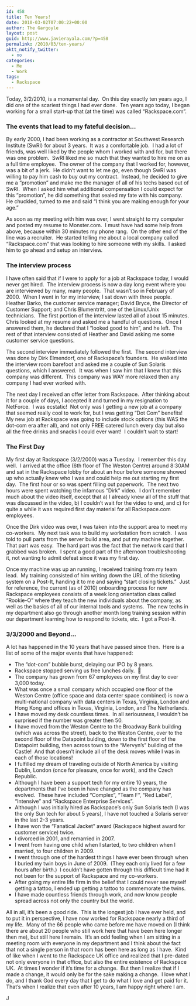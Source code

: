 ```yaml
---
id: 458
title: Ten Years!
date: 2010-03-02T07:00:22+00:00
author: The Gargoyle
layout: post
guid: http://www.javierayala.com/?p=458
permalink: /2010/03/ten-years/
aktt_notify_twitter:
  - no
categories:
  - Me
  - Work
tags:
  - Rackspace
---
```



Today, 3/2/2010, is a monumental day.  On this day exactly ten years ago, I did one of the scariest things I had ever done.  Ten years ago today, I began working for a small start-up that (at the time) was called &#8220;Rackspace.com&#8221;.

### The events that lead to my fateful decision&#8230;

By early 2000, I had been working as a contractor at Southwest Research Institute (SwRI) for about 3 years.  It was a comfortable job.  I had a lot of friends, was well liked by the people whom I worked with and for, but there was one problem.  SwRI liked me so much that they wanted to hire me on as a full time employee.  The owner of the company that I worked for, however, was a bit of a jerk.  He didn&#8217;t want to let me go, even though SwRI was willing to pay him cash to buy out my contract.  Instead, he decided to give me a &#8220;promotion&#8221; and make me the manager of all of his techs based out of SwRI.  When I asked him what additional compensation I could expect for this &#8220;promotion&#8221;, he did something that sealed my fate with his company.  He chuckled, turned to me and said &#8220;I think you are making enough for your age.&#8221;

As soon as my meeting with him was over, I went straight to my computer and posted my resume to Monster.com.  I must have had some help from above, because within 30 minutes my phone rang.  On the other end of the line was a recruiter.  He started telling me about a local company called &#8220;Rackspace.com&#8221; that was looking to hire someone with my skills.  I asked him to go ahead and setup an interview.

### The interview process

I have often said that if I were to apply for a job at Rackspace today, I would never get hired.  The interview process is now a day long event where you are interviewed by many, many people.  That wasn&#8217;t so in February of 2000.  When I went in for my interview, I sat down with three people.  Heather Barko, the customer service manager; David Bryce, the Director of Customer Support; and Chris Blumentritt, one of the Linux/Unix technicians.  The first portion of the interview lasted all of about 15 minutes.  Chris looked at my resume and asked me a handful of questions.  Once I answered them, he declared that I &#8220;looked good to him&#8221;, and he left.  The rest of that interview consisted of Heather and David asking me some customer service questions.

The second interview immediately followed the first.  The second interview was done by Dirk Elmendorf, one of Rackspace&#8217;s founders.  He walked into the interview room barefoot and asked me a couple of Sun Solaris questions, which I answered.  It was when I saw him that I knew that this company was different.  This company was WAY more relaxed then any company I had ever worked with.

The next day I received an offer letter from Rackspace.  After thinking about it for a couple of days, I accepted it and turned in my resignation to NetForce.  I was ecstatic!  Not only was I getting a new job at a company that seemed really cool to work for, but I was getting &#8220;Dot Com&#8221; benefits!  My new job at Rackspace was going to include stock options (this WAS the dot-com era after all), and not only FREE catered lunch every day but also all the free drinks and snacks I could ever want!  I couldn&#8217;t wait to start!

### The First Day

My first day at Rackspace (3/2/2000) was a Tuesday.  I remember this day well.  I arrived at the office (6th floor of The Weston Centre) around 8:30AM and sat in the Rackspace lobby for about an hour before someone showed up who actually knew who I was and could help me out starting my first day.  The first hour or so was spent filling out paperwork.  The next two hours were spent watching the infamous &#8220;Dirk&#8221; video.  I don&#8217;t remember much about the video itself, except that a) I already knew all of the stuff that was discussed in the video, b) I couldn&#8217;t wait for the video to end, and c) for quite a while it was required first day material for all Rackspace.com employees.

Once the Dirk video was over, I was taken into the support area to meet my co-workers.  My next task was to build my workstation from scratch.  I was told to pull parts from the server build area, and put my machine together.  That part was easy.  The hard part was the fact that the network card that I grabbed was broken.  I spent a good part of the afternoon troubleshooting it, not wanting to admit defeat since it was my first day.

Once my machine was up an running, I received training from my team lead.  My training consisted of him writing down the URL of the ticketing system on a Post-It, handing it to me and saying &#8220;start closing tickets.&#8221;  Just for reference, the current (as of 2010) onboarding process for new Rackspace employees consists of a week long orientation class called &#8220;Rookie-O&#8221; where they teach the new individuals about the company, as well as the basics of all of our internal tools and systems.  The new techs in my department also go through another month long training session within our department learning how to respond to tickets, etc.  I got a Post-It.

### 3/3/2000 and Beyond&#8230;

A lot has happened in the 10 years that have passed since then.  Here is a list of some of the major events that have happened:

  * The &#8220;dot-com&#8221; bubble burst, delaying our IPO by 8 years.
  * Rackspace stopped serving us free lunches daily.  🙁
  * The company has grown from 67 employees on my first day to over 3,000 today.
  * What was once a small company which occupied one floor of the Weston Centre (office space and data center space combined) is now a multi-national company with data centers in Texas, Virginia, London and Hong Kong and offices in Texas, Virginia, London, and The Netherlands.
  * I have moved my desk countless times.  In all seriousness, I wouldn&#8217;t be surprised if the number was greater then 50.
  * I have moved from the Weston Centre to the Broadway Bank building (which was across the street), back to the Weston Centre, over to the second floor of the Datapoint bulding, down to the first floor of the Datapoint building, then across town to the &#8220;Mervyn&#8217;s&#8221; building of the Castle!  And that doesn&#8217;t include all of the desk moves while I was in each of those locations!
  * I fulfilled my dream of traveling outside of North America by visiting Dublin, London (once for pleasure, once for work), and the Czech Republic.
  * Although I have been a support tech for my entire 10 years, the departments that I&#8217;ve been in have changed as the company has evolved.  These have included &#8220;Complex&#8221;, &#8220;Team F&#8221;, &#8220;Red Label&#8221;, &#8220;Intensive&#8221; and &#8220;Rackspace Enterprise Services&#8221;.
  * Although I was initially hired as Rackspace&#8217;s only Sun Solaris tech (I was the only Sun tech for about 5 years), I have not touched a Solaris server in the last 2-3 years.
  * I have won the &#8220;Fanatical Jacket&#8221; award (Rackspace highest award for customer service) twice.
  * I divorced in 2001, and remarried in 2007.
  * I went from having one child when I started, to two children when I married, to four children in 2009.
  * I went through one of the hardest things I have ever been through when I buried my twin boys in June of 2009.  (They each only lived for a few hours after birth.)  I couldn&#8217;t have gotten through this difficult time had it not been for the support of Rackspace and my co-workers.
  * After going my entire life firm in the belief that I could never see myself getting a tattoo, I ended up getting a tattoo to commemorate the twins.
  * I have made countless friends through work, and now know people spread across not only the country but the world.

All in all, it&#8217;s been a good ride.  This is the longest job I have ever held, and to put it in perspective, I have now worked for Rackspace nearly a third of my life.  Many of the 66 people who came before me have moved on (I think there are about 20 people who still work here that have been here longer then me), but still here I remain.  It&#8217;s an odd feeling when I am sitting in a meeting room with everyone in my department and I think about the fact that not a single person in that room has been here as long as I have.  Kind of like when I went to the Rackspace UK office and realized that I pre-dated not only everyone in that office, but also the entire existence of Rackspace UK.  At times I wonder if it&#8217;s time for a change.  But then I realize that if I made a change, it would only be for the sake making a change.  I love what I do, and I thank God every day that I get to do what I love and get paid for it.  That&#8217;s when I realize that even after 10 years, I am happy right where I am.

J
